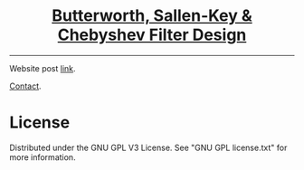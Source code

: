 <h1 align="center">
	<a href="https://github.com/KeyC0de/Butterworth_SallenKey_Chebyshev_Filter_Analysis.git">Butterworth, Sallen-Key & Chebyshev Filter Design</a>
</h1>
<hr>

Website post [link](https://keyc0de.com/posts/3.html).

[Contact](https://keyc0de.com/contact.html).


# License

Distributed under the GNU GPL V3 License. See "GNU GPL license.txt" for more information.